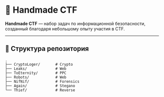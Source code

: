 # 🚀 Handmade CTF

**Handmade CTF** — набор задач по информационной безопасности, созданный благодаря небольшому опыту участия в CTF.

---
## 📂 Структура репозитория

```text
.
├── CryptoLoger/       # Crypto
├── Leaks/             # Web
├── ToEternity/        # PPC
├── Robots/            # Web
├── NifNif/            # Forensics
├── Again/             # Stegano
└── Thief/             # Reverse
```
